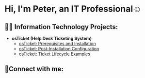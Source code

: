 <h1>Hi, I'm Peter, an IT Professional</a>☺</h1>

<h2>👨‍💻 Information Technology Projects:</h2>

- <b>osTicket (Help Desk Ticketing System)</b>
  - [osTicket: Prerequisites and Installation](https://github.com/PeterCodyLeon/osticket-prereqs)
  - [osTicket: Post-Installation Configuration](https://github.com/PeterCodyLeon/post-install-config)
  - [osTicket: Ticket Lifecycle Examples ](https://github.com/PeterCodyLeon/configure-ad)


 

<h2>🤳Connect with me:</h2>


[linkedin]: [https://linkedin.com/in/Josh](https://www.linkedin.com/in/peter-leon-b1755b2b8/)https://www.linkedin.com/in/peter-leon-b1755b2b8/
